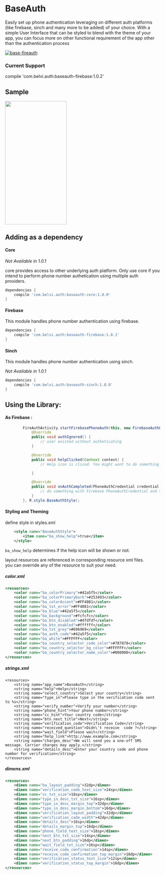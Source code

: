 # BaseAuth
Easily set up phone authentication leveraging on different auth platforms (like firebase, sinch and many more to be added) of your choice. With a simple User Interface that can be styled to blend with the theme of your app, you can focus more on other functional requirement of the app other than the authentication process

 [ ![base-fireauth](https://api.bintray.com/packages/kingsmentor/maven/BaseAuth/images/download.svg) ](https://bintray.com/kingsmentor/maven/BaseAuth/_latestVersion)

### Current Support
compile 'com.belvi.auth:baseauth-firebase:1.0.2'

## Sample

<img src="https://github.com/KingsMentor/BaseAuth/blob/master/sample/base_auth_sample.gif"  width="200" height="400" />

## Adding as a dependency

#### Core
*Not Available in 1.0.1*

core provides access to other underlying auth platform. Only use core if you intend to perform phone number authetication using multiple auth providers.
```gradle
dependencies {
    compile 'com.belvi.auth:baseauth-core:1.0.0'
}
```

#### Firebase

This module handles phone number authentication using firebase. 
```gradle
dependencies {
    compile 'com.belvi.auth:baseauth-firebase:1.0.1'
}
```

#### Sinch

This module handles phone number authentication using sinch. 

*Not Available in 1.0.1*

```gradle
dependencies {
    compile 'com.belvi.auth:baseauth-sinch:1.0.0'
}
```
## Using the Library:

#### As Firebase :

```java
        FireAuthActivity.startFirebasePhoneAuth(this, new FirebaseAuthListener() {
            @Override
            public void authIgnored() {
                // user existed without autheticating
            }

            @Override
            public void helpClicked(Context context) {
                // Help icon is cliced. You might want to do something here.

            }

            @Override
            public void onAuthCompleted(PhoneAuthCredential credential, String phoneNumber) {
                // do something with Firebase PhoneAuthCredential and the autheticated phone number
            }
        }, R.style.BaseAuthStyle);
```

#### Styling and Theming 

define style in styles.xml

```xml
    <style name="BaseAuthStyle">
        <item name="ba_show_help">true</item>
    </style>
```

`ba_show_help` determines if the help icon will be shown or not.

layout resources are referenced in corresponding resource xml files.<br/>
you can override any of the resource to suit your need.

##### color.xml

```xml
<resources>
    <color name="ba_colorPrimary">#42a5f5</color>
    <color name="ba_colorPrimaryDark">#253493</color>
    <color name="ba_colorAccent">#FF4081</color>
    <color name="ba_txt_error">#FF4081</color>
    <color name="ba_blue">#42a5f5</color>
    <color name="ba_background">#fcfcfc</color>
    <color name="ba_btn_disabled">#dfdfdf</color>
    <color name="ba_btn_enabled">#ffffff</color>
    <color name="ba_txt_grey">#696969</color>
    <color name="ba_auth_code">#42a5f5</color>
    <color name="ba_white">#FFFFFF</color>
    <color name="ba_country_selector_code_color">#787878</color>
    <color name="ba_country_selector_bg_color">#FFFFFF</color>
    <color name="ba_country_selector_name_color">#000000</color>
</resources>

```

##### strings.xml

```
<resources>
    <string name="app_name">BaseAuth</string>
    <string name="help">Help</string>
    <string name="select_country">Select your country</string>
    <string name="type_in">Please type in the verification code sent to %s</string>
    <string name="verify_number">Verify your number</string>
    <string name="phone_hint">Your phone number</string>
    <string name="cc_hint">Your country code</string>
    <string name="btn_next_title">Next</string>
    <string name="verification_code">Verification Code</string>
    <string name="received_question">Didn\'t receive  code ?</string>
    <string name="wait_field">Please wait</string>
    <string name="help_link">http://www.example.com</string>
    <string name="charges_desc">We will send you a one-off SMS message. Carrier charges may apply.</string>
    <string name="details_desc">Enter your country code and phone number for verification</string>
</resources>
```

##### dimens.xml

```xml
<resources>
    <dimen name="ba_layout_padding">32dp</dimen>
    <dimen name="verification_code_text_size">24sp</dimen>
    <dimen name="vc_txt_size">18sp</dimen>
    <dimen name="type_in_desc_txt_size">16sp</dimen>
    <dimen name="type_in_desc_margin_top">32dp</dimen>
    <dimen name="type_in_desc_margin_bottom">16dp</dimen>
    <dimen name="verification_layout_padding">32dp</dimen>
    <dimen name="verification_code_width">42dp</dimen>
    <dimen name="details_desc">16sp</dimen>
    <dimen name="details_margin_top">16dp</dimen>
    <dimen name="phone_field_text_size">18sp</dimen>
    <dimen name="next_btn_txt_size">14sp</dimen>
    <dimen name="next_btn_padding">16dp</dimen>
    <dimen name="wait_field_txt_size">16sp</dimen>
    <dimen name="receive_code_confirmation">14sp</dimen>
    <dimen name="receive_code_confirmation_top_margin">16dp</dimen>
    <dimen name="verification_status_text_size">12sp</dimen>
    <dimen name="verification_status_top_margin">16dp</dimen>
</resources>
```
